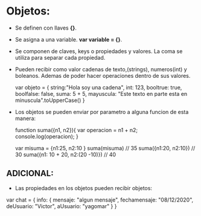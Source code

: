 # Objetos:

* Se definen con llaves **{}**.
* Se asigna a una variable. **var variable = {}**.
* Se componen de claves, keys o propiedades y valores. La coma se utiliza para separar cada propiedad.
* Pueden recibir como valor cadenas de texto,(strings), numeros(int) y boleanos. Ademas de poder hacer operaciones dentro de sus valores.
   
   var objeto = {
        string:"Hola soy una cadena",
        int: 123,
        booltrue: true,
        boolfalse: false,
        suma: 5 + 5,
        mayuscula: "Este texto en parte esta en minuscula".toUpperCase()
    }
    
    
* Los objetos se pueden enviar por parametro a alguna funcion de esta manera:


    function suma({n1, n2}){
        var operacion = n1 + n2;
        console.log(operacion);
    }

    var misuma = {n1:25, n2:10 }
    suma(misuma)   // 35
    suma({n1:20, n2:10})    // 30
    suma({n1: 10 + 20, n2:(20 -10)})    // 40

## ADICIONAL:

* Las propiedades en los objetos pueden recibir objetos:

var chat = {
    info: {
            mensaje: "algun mensaje",
            fechamensaje: "08/12/2020",
            deUsuario: "Victor",
            aUsuario: "yagomar"
          }
}

